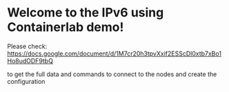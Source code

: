 # Welcome to the IPv6 using Containerlab demo!

Please check: https://docs.google.com/document/d/1M7cr20h3tpvXxif2ESScDl0xtb7xBo1Ho8udODF9tbQ

to get the full data and commands to connect to the nodes and create the configuration 
